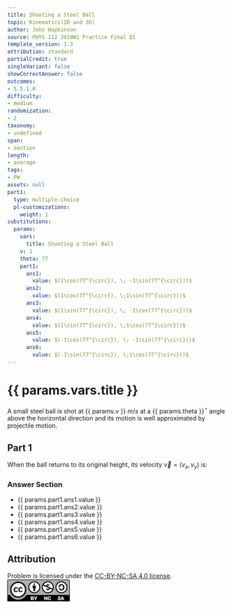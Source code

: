 ```yaml
---
title: Shooting a Steel Ball
topic: Kinematics(2D and 3D)
author: John Hopkinson
source: PHYS 112 2018W1 Practice Final Q1
template_version: 1.3
attribution: standard
partialCredit: true
singleVariant: false
showCorrectAnswer: false
outcomes:
- 5.5.1.0
difficulty:
- medium
randomization:
- 2
taxonomy:
- undefined
span:
- section
length:
- average
tags:
- PW
assets: null
part1:
  type: multiple-choice
  pl-customizations:
    weight: 1
substitutions:
  params:
    vars:
      title: Shooting a Steel Ball
    v: 1
    theta: 77
    part1:
      ans1:
        value: $(1\cos(77^{\circ}), \; -1\sin(77^{\circ}))$
      ans2:
        value: $(1\cos(77^{\circ}), \;1\sin(77^{\circ}))$
      ans3:
        value: $(1\sin(77^{\circ}), \; -1\cos(77^{\circ}))$
      ans4:
        value: $(1\sin(77^{\circ}), \;1\cos(77^{\circ}))$
      ans5:
        value: $(-1\cos(77^{\circ}), \; -1\sin(77^{\circ}))$
      ans6:
        value: $(-1\sin(77^{\circ}), \;1\cos(77^{\circ}))$
---
```

# {{ params.vars.title }}
A small steel ball is shot at {{ params.v }} $m/s$ at a {{ params.theta }}$^{\circ}$ angle above the horizontal direction and its motion is well approximated by projectile motion.

## Part 1

When the ball returns to its original height, its velocity $\overrightarrow{v} = (v_x, v_y)$ is:

### Answer Section

- {{ params.part1.ans1.value }}
- {{ params.part1.ans2.value }}
- {{ params.part1.ans3.value }}
- {{ params.part1.ans4.value }}
- {{ params.part1.ans5.value }}
- {{ params.part1.ans6.value }}

## Attribution

Problem is licensed under the [CC-BY-NC-SA 4.0 license](https://creativecommons.org/licenses/by-nc-sa/4.0/).<br> ![The Creative Commons 4.0 license requiring attribution-BY, non-commercial-NC, and share-alike-SA license.](https://raw.githubusercontent.com/firasm/bits/master/by-nc-sa.png)